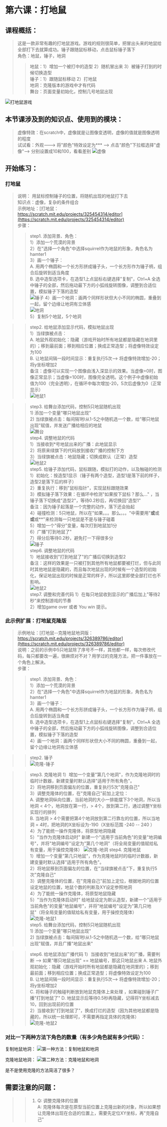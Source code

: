 # 第六课：打地鼠

## 课程概括：   
> 这是一款非常有趣的打地鼠游戏。游戏的规则很简单，把冒出头来的地鼠给全部打下去就算成功。锤子跟随鼠标移动，点击鼠标锤子落下     
> 角色：地鼠，锤子，地洞    
>> 地鼠：1）增加一个被打中的造型 2）随机冒出来 3）被锤子打到的时候切换造型    
>> 锤子：1）跟随鼠标移动  2）打地鼠   
>> 地洞：克隆版本的游戏中才有代码   
>> 舞台：页面变量初始化，控制几号地鼠出现   

![打地鼠游戏](https://raw.githubusercontent.com/jellier/teachkidscratch/master/thumb/Hamster.jpg)


## 本节课涉及到的知识点、使用到的模块：  
> 虚像特效：在scratch中，虚像就是让图像变透明，虚像的值就是图像透明的程度     
  试试看：外观---> 将"颜色"特效设定为*** --> 点击"颜色"下拉框选择"虚像"--> 分别设置成10和100，看看差别
![虚像](https://raw.githubusercontent.com/jellier/teachkidscratch/master/thumb/Hamster_virtual.jpg)

## 开始练习：
### 打地鼠      
> 说明： 用鼠标控制锤子的位置，将随机出现的地鼠打下去     
> 知识点：虚像，复杂的条件组合     
> 示例地址：[打地鼠：https://scratch.mit.edu/projects/325454314/editor](https://scratch.mit.edu/projects/325454314/editor)   
> 步骤：
>> step1. 添加背景、角色：   
        1）添加一个荒漠的背景     
        2）在"选择一个角色"中选择squirrel作为地鼠的形象，角色名为hamter1     
        3）画一个锤子：   
            A. 用两个椭圆和一个长方形拼成锤子头，一个长方形作为锤子柄，组合后旋转到适当角度     
            B. 选中造型选项卡，在造型1上点鼠标右键选择"复制"，Ctrl+A 全选中锤子的全部，然后拖动最下方的小弧线旋转图像，调整到合适位置，模拟锤子下落的造型   
        ![锤子](https://raw.githubusercontent.com/jellier/teachkidscratch/master/thumb/Hamster_hammer.jpg) 
        4）画一个地洞：画两个同样形状但大小不同的椭圆，重叠到一起，留个边缘让地洞有立体感    
        ![地洞](https://raw.githubusercontent.com/jellier/teachkidscratch/master/thumb/Hamster_hole.jpg)  
        5）复制5个地鼠，5个地洞     
        
>> step2. 给地鼠添加显示代码，模拟地鼠出现    
        1）当绿旗被点击：    
           A. 地鼠外观初始化：隐藏（游戏开始时所有地鼠都是隐藏在地洞里的）；移到最前面；移到相应位置；换成正常造型；将虚像特效设定为100     
           B. 让地鼠间隔一段时间显示：重复执行5次--> 将虚像特效增加-20；将y坐标增加2        
           备注：虚像可以实现一个图像由浅入深显示的效果。当虚像=0时，图像正常显示；当虚像=100时，图像完全透明。这个例子中虚像初始值为100（完全透明），在循环中每次增加-20，5次后虚像为0（正常显示）     
![地鼠1](https://raw.githubusercontent.com/jellier/teachkidscratch/master/thumb/Hamster_hamster1.jpg)            
        
>> step3. 给舞台添加代码，控制5只地鼠随机出现    
        1) 添加一个变量"哪只地鼠出现"      
        2) 当绿旗被点击：每间隔1秒从1-5之中随机选一个数，给"哪只地鼠出现"赋值，并发送广播给相应的地鼠      
![舞台](https://raw.githubusercontent.com/jellier/teachkidscratch/master/thumb/Hamster_storage.jpg)         
>> step4. 调整地鼠的代码    
        1）当接收到*号地鼠出来的广播：此地鼠显示     
        2）将原来绿旗下的代码放到接收广播的控制下方   
        3）当绿旗被点击：地鼠隐藏；切换成默认（正常）造型     
![地鼠2](https://raw.githubusercontent.com/jellier/teachkidscratch/master/thumb/Hamster_hamster2.jpg)          
>> step5. 给锤子添加代码，鼠标跟随，模拟打的动作，以及触碰的检测     
        1）初始化：按造型1显示（锤子有两个造型，造型1是落下前的样子，造型2是落下后的样子）   
        2）重复执行：移到"鼠标指针"，实现鼠标跟随效果     
        3）模拟锤子落下效果：在循环中检测"如果按下鼠标？那么..." ，当锤子落下切换成"造型2"，等待0.2秒后，再切换回"造型1"     
            备注：因为锤子起落是一个完整的动作，落下还会抬起    
        4）碰撞检测：5只地鼠，所以在"如果。。。那么。。。"中需要用"**或**或**或**或**"来检测每一只地鼠是不是与锤子碰着    
        5）增加一个"得分"变量，每次打到地鼠加1分    
        6）广播"打到地鼠了"   
        7）得分后等待0.2秒，避免打一下得很多分   
![锤子](https://raw.githubusercontent.com/jellier/teachkidscratch/master/thumb/Hamster_hammercode.jpg)            
>> step6. 调整地鼠的代码   
        1）地鼠接收到"打到地鼠了"的广播后切换到造型2    
        备注：这样的效果是一只被打到其他所有地鼠都要被打烂，但与此同时其他地鼠是隐藏的，而且每次地鼠出现的时候有一个造型的初始化，保证地鼠出现的时候是正常的样子，所以这里即使全部打烂也不影响。    
![地鼠2](https://raw.githubusercontent.com/jellier/teachkidscratch/master/thumb/Hamster_hamster3.jpg)                 
>> step7. 调整和完善代码
        1）在每只地鼠收到显示的广播后加上"等待2秒"来控制游戏的节奏   
        2）增加game over 或者 You win 提示。
        
    

### 此示例扩展：打地鼠克隆版     
> 示例地址：[打地鼠--克隆地鼠地洞版：https://scratch.mit.edu/projects/326389786/editor](https://scratch.mit.edu/projects/326389786/editor)     
> 说明：之前的示例中5只地鼠除了序号不一样，其他都一样，每次修改代码，每只都要改一遍，很麻烦对不对？用学过的克隆方法，把一件事放在一个角色上解决。     
> 步骤：
>> step1. 添加背景、角色：   
        1）添加一个荒漠的背景     
        2）在"选择一个角色"中选择squirrel作为地鼠的形象，角色名为hamter1     
        3）画一个锤子：   
            A. 用两个椭圆和一个长方形拼成锤子头，一个长方形作为锤子柄，组合后旋转到适当角度     
            B. 选中造型选项卡，在造型1上点鼠标右键选择"复制"，Ctrl+A 全选中锤子的全部，然后拖动最下方的小弧线旋转图像，调整到合适位置，模拟锤子下落的造型    
        4）画一个地洞：画两个同样形状但大小不同的椭圆，重叠到一起，留个边缘让地洞有立体感    

>> step2. 锤子   
![克隆-锤子](https://raw.githubusercontent.com/jellier/teachkidscratch/master/thumb/Hamster_clone_hammer.jpg)

>> step3. 克隆地洞
        1）增加一个变量"第几个地洞"，作为克隆地洞时的临时计数器，新建变量时默认选择"适用于所有角色"。  
        2）将地洞移到页面偏左的位置，重复执行5次"克隆自己"   
        3）调整克隆体的位置，在"克隆自己"前加上定位：   
            A. 调整地洞纵向位置，当前地洞的大小一排能摆下3个地洞，所以当地洞 < 4个，地洞放在第一行，> 4个，放到第二行，通过调整Y坐标实现行的排列    
            B. 当地洞 > 4个需要把第4个地洞放到第二行靠左的位置，所以当地洞 = 4时，把地洞的X坐标设为-190（X坐标范围 -240 -- 240 ）     
        4）为了能统一操作克隆体，将原型地洞隐藏  
        5）"当作为克隆体启动时" 新建一个"适用于当前角色"的变量"地洞编号"，并将"地洞编号"设定为"第几个地洞"（将全局变量的值赋给私有变量，用于操控克隆体） 
![克隆-地洞](https://raw.githubusercontent.com/jellier/teachkidscratch/master/thumb/Hamster_clone_hole.jpg)
>> step4. 克隆地鼠        
        1）增加一个变量"第几只地鼠"，作为克隆地鼠时的临时计数器，新建变量时默认选择"适用于所有角色"。  
        2）将地鼠移到页面偏左的位置，在"当绿旗被点击"下，重复执行5次"克隆自己"   
        3）调整克隆体的位置，在"克隆自己"前加上定位，根据地洞的位置设定地鼠的位置，地鼠个数的判断及XY设定参照地洞   
        4）为了能统一操作克隆体，将原型地鼠隐藏   
        5）"当作为克隆体启动时" 给地鼠设定为默认造型，新建一个"适用于当前角色"的变量"地鼠编号"，并将"地鼠编号"设定为"第几只地鼠"（将全局变量的值赋给私有变量，用于操控克隆体）
![克隆-地鼠1](https://raw.githubusercontent.com/jellier/teachkidscratch/master/thumb/Hamster_clone_hamster1.jpg)        
>> step5. 给舞台添加代码，控制5只地鼠随机出现    
        1) 添加一个变量"哪只地鼠出现"      
        2) 当绿旗被点击：每间隔1秒从1-5之中随机选一个数，给"哪只地鼠出现"赋值，并且广播"地鼠出来" 
          
>> step6. 给地鼠添加广播代码
        1）当接收到"地鼠出来"的广播，需要判断 --> 如果"哪只地鼠出现" == 地鼠编号，那这只地鼠出来
            A. 地鼠外观初始化：隐藏（游戏开始时所有地鼠都是隐藏在地洞里的）；移到最前面；移到相应位置；换成正常造型；将虚像特效设定为100     
           B. 让地鼠间隔一段时间显示：重复执行5次--> 将虚像特效增加-20；将y坐标增加2   
           C. 将和锤子的触碰判断放到地鼠克隆体上来处理 ，如果碰到锤子广播"打到地鼠了"
           D. 地鼠显示后等待0.5秒再隐藏，记得将Y坐标减去10，回到出现前的位置  
        2）当接收到"打到地鼠了"，换成打烂的造型（因为其他地鼠都是隐藏的，所以统一处理即可，不需要再指定具体的克隆体）
![克隆-地鼠2](https://raw.githubusercontent.com/jellier/teachkidscratch/master/thumb/Hamster_clone_hamster2.jpg)

### 对比一下两种方法下角色的数量（有多少角色就有多少代码）：
复制地鼠地洞：
![第一种方法：复制地鼠和地洞](https://raw.githubusercontent.com/jellier/teachkidscratch/master/thumb/Hamster_role1.jpg)  

克隆地鼠地洞：
![第二种方法：克隆地鼠和地洞](https://raw.githubusercontent.com/jellier/teachkidscratch/master/thumb/Hamster_role2.jpg)  

是不是使用克隆的方法简洁了很多？ 

## 需要注意的问题：  
>>1. Q: 调整克隆体的位置         
     A: 克隆体每次是在原型当前位置上克隆出新的对象，所以如果想让克隆体出现在合适的位置上，需要先定位XY坐标，再"克隆自己"       
     
     
     
 
